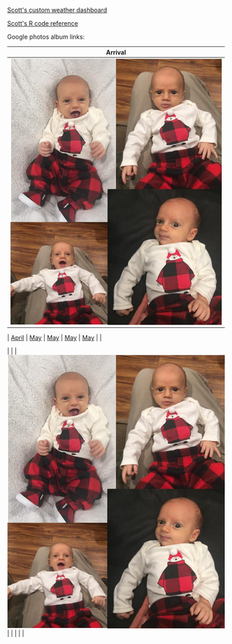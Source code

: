 [Scott's custom weather dashboard](docs/SRM_weather7.html)

[Scott's R code reference](docs/SRM_code.html)

Google photos album links:

| Arrival | 
|:---:|
| [![mythumb](images/xmas_4_50778903923_o.jpg "Dec 2020")](https://photos.app.goo.gl/6VsoFErA5ABAhpYe9)  |


| [April](https://photos.app.goo.gl/6VsoFErA5ABAhpYe9)  |   [May](https://photos.app.goo.gl/ru4sv9hsiUfS3ew47) | [May](https://photos.app.goo.gl/ru4sv9hsiUfS3ew47) | [May](https://photos.app.goo.gl/ru4sv9hsiUfS3ew47) | [May](https://photos.app.goo.gl/ru4sv9hsiUfS3ew47) |    |

|   |   | [![mythumb](images/xmas_4_50778903923_o.jpg "Dec 2020")](https://photos.app.goo.gl/6VsoFErA5ABAhpYe9)  |   |   |   |   |

